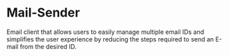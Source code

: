 # Mail-Sender
Email client that allows users to easily manage multiple email IDs and simplifies the user experience by reducing the steps required to send an E-mail from the desired ID. 
